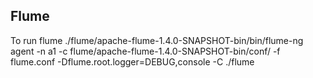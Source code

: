 ## Flume
To run flume 
./flume/apache-flume-1.4.0-SNAPSHOT-bin/bin/flume-ng agent -n a1 -c flume/apache-flume-1.4.0-SNAPSHOT-bin/conf/ -f flume.conf -Dflume.root.logger=DEBUG,console -C ./flume
